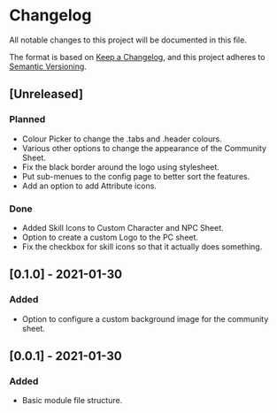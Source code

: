 # Changelog
All notable changes to this project will be documented in this file.

The format is based on [Keep a Changelog](https://keepachangelog.com/en/1.0.0/),
and this project adheres to [Semantic Versioning](https://semver.org/spec/v2.0.0.html).

## [Unreleased]
### Planned
- Colour Picker to change the .tabs and .header colours.
- Various other options to change the appearance of the Community Sheet.
- Fix the black border around the logo using stylesheet.
- Put sub-menues to the config page to better sort the features.
- Add an option to add Attribute icons.
### Done
- Added Skill Icons to Custom Character and NPC Sheet.
- Option to create a custom Logo to the PC sheet.
- Fix the checkbox for skill icons so that it actually does something.

## [0.1.0] - 2021-01-30
### Added
- Option to configure a custom background image for the community sheet.

## [0.0.1] - 2021-01-30
### Added
- Basic module file structure.